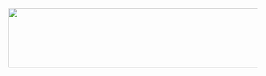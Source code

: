 
<a href="https://github.com/devxb/gitanimals">
  <img
    src="https://render.gitanimals.org/lines/eldoradodo"
    width="600"
    height="120"
  />
</a>
  
